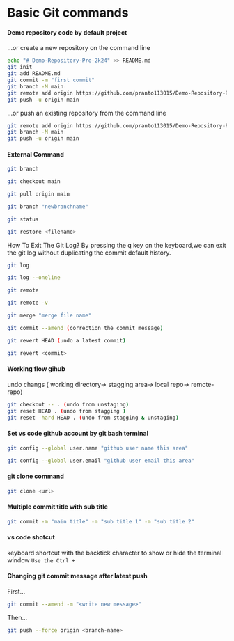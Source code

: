 # Basic Git commands

#### Demo repository code by default project


…or create a new repository on the command line
```sh
echo "# Demo-Repository-Pro-2k24" >> README.md
git init
git add README.md
git commit -m "first commit"
git branch -M main
git remote add origin https://github.com/pranto113015/Demo-Repository-Pro-2k24.git
git push -u origin main
```


…or push an existing repository from the command line
```sh
git remote add origin https://github.com/pranto113015/Demo-Repository-Pro-2k24.git
git branch -M main
git push -u origin main
```


#### External Command

```sh
git branch
```

```sh
git checkout main
```

```sh
git pull origin main
```

```sh
git branch "newbranchname"
```

```sh
git status
```

```sh
git restore <filename>
```


How To Exit The Git Log? By pressing the q key on the keyboard,we can exit the git log without duplicating the commit default history.

```sh
git log
```

```sh
git log --oneline
```

```sh
git remote
```

```sh
git remote -v
```

```sh
git merge "merge file name"
```

```sh
git commit --amend (correction the commit message)
```

```sh
git revert HEAD (undo a latest commit)
```

```sh
git revert <commit>
```


#### Working flow gihub

undo changs ( working directory-> stagging area-> local repo-> remote-repo)

```sh
git checkout -- . (undo from unstaging)
git reset HEAD . (undo from stagging )
git reset -hard HEAD . (undo from stagging & unstaging)
```





#### Set vs code github account by git bash terminal

```sh
git config --global user.name "github user name this area"
```
```sh
git config --global user.email "github user email this area"
```




#### git clone command

```sh
git clone <url>
```

#### Multiple commit title with sub title

```sh
git commit -m "main title" -m "sub title 1" -m "sub title 2"
```


#### vs code shotcut

keyboard shortcut with the backtick character to show or hide the terminal window `Use the Ctrl + ` 



#### Changing git commit message after latest push  

First...
```bash
git commit --amend -m "<write new message>"
```
Then...
```bash
git push --force origin <branch-name>
```














